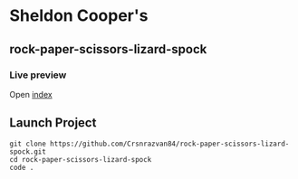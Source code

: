 # Sheldon Cooper's
## rock-paper-scissors-lizard-spock

### Live preview
Open [index](https://crsnrazvan84.github.io/rock-paper-scissors-lizard-spock/index.html)

## Launch Project
```
git clone https://github.com/Crsnrazvan84/rock-paper-scissors-lizard-spock.git
cd rock-paper-scissors-lizard-spock
code .
```
